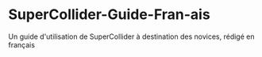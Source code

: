 # SuperCollider-Guide-Fran-ais
Un guide d'utilisation de SuperCollider à destination des novices, rédigé en français
